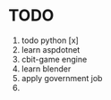 # TODO

1. todo python [x]
2. learn aspdotnet
3. cbit-game engine
4. learn blender
5. apply government job
6. 